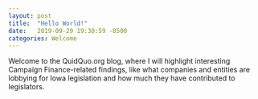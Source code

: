 ```yaml
---
layout: post
title:  "Hello World!"
date:   2019-09-29 19:30:59 -0500
categories: Welcome
---
```

Welcome to the QuidQuo.org blog, where I will highlight interesting Campaign Finance-related findings, like what companies and entities are lobbying for Iowa legislation and how much they have contributed to legislators.
